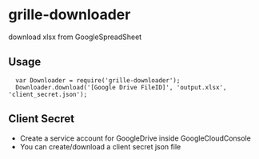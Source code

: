 # grille-downloader
download xlsx from GoogleSpreadSheet

## Usage
```
  var Downloader = require('grille-downloader');
  Downloader.download('[Google Drive FileID]', 'output.xlsx', 'client_secret.json');
```

## Client Secret
* Create a service account for GoogleDrive inside GoogleCloudConsole
* You can create/download a client secret json file
